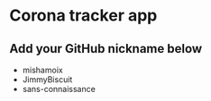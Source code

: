 # Corona tracker app

## Add your GitHub nickname below

- mishamoix
- JimmyBiscuit
- sans-connaissance
